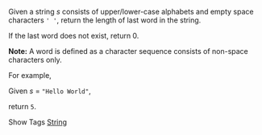 Given a string _s_ consists of upper/lower-case alphabets and empty space characters `' '`, return the length of last word in the string.

If the last word does not exist, return 0.

**Note:** A word is defined as a character sequence consists of non-space characters only.

For example,   
 Given _s_ = `"Hello World"`,  
 return `5`.

Show Tags
 [String](/tag/string/)
